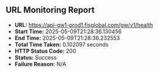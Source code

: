 ## URL Monitoring Report

- **URL:** https://api-gw1-prod1.fisglobal.com/gw/v1/health
- **Start Time:** 2025-05-09T21:28:36.130456
- **End Time:** 2025-05-09T21:28:36.232553
- **Total Time Taken:** 0.102097 seconds
- **HTTP Status Code:** 200
- **Status:** Success
- **Failure Reason:** N/A
